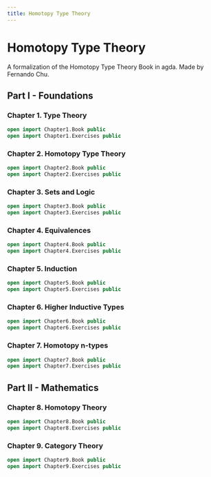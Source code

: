 ```yaml
---
title: Homotopy Type Theory
---
```


<!--
```agda
module readme where
```
-->

# Homotopy Type Theory

A formalization of the Homotopy Type Theory Book in agda.
Made by Fernando Chu.

## Part I - Foundations

### Chapter 1. Type Theory

```agda
open import Chapter1.Book public
open import Chapter1.Exercises public
```

### Chapter 2. Homotopy Type Theory

```agda
open import Chapter2.Book public
open import Chapter2.Exercises public
```

### Chapter 3. Sets and Logic

```agda
open import Chapter3.Book public
open import Chapter3.Exercises public
```

### Chapter 4. Equivalences

```agda
open import Chapter4.Book public
open import Chapter4.Exercises public
```

### Chapter 5. Induction

```agda
open import Chapter5.Book public
open import Chapter5.Exercises public
```

### Chapter 6. Higher Inductive Types

```agda
open import Chapter6.Book public
open import Chapter6.Exercises public
```

### Chapter 7. Homotopy n-types

```agda
open import Chapter7.Book public
open import Chapter7.Exercises public
```

## Part II - Mathematics

### Chapter 8. Homotopy Theory

```agda
open import Chapter8.Book public
open import Chapter8.Exercises public
```

### Chapter 9. Category Theory

```agda
open import Chapter9.Book public
open import Chapter9.Exercises public
```
